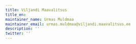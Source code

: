 ```yaml
---
title: Viljandi Maavalitsus
title_en:
maintainer_name: Urmas Muldmaa
maintainer_email: urmas.muldmaa@viljandi.maavalitsus.ee
description: ''
twitter: ''
---
```

